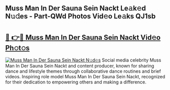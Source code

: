 ## Muss Man In Der Sauna Sein Nackt Le𝚊k𝚎d N𝚞𝚍es - Part-QWd Photos Vid𝚎o Le𝚊ks QJ1sb

# <h2><a href="http://fb64952.evod.top/?m=Muss+Man+In+Der+Sauna+Sein+Nackt">🔗 👉🔴 Muss Man In Der Sauna Sein Nackt Vid𝚎o Ph𝚘t𝚘s</a></h2>

[![Muss Man In Der Sauna Sein Nackt N𝚞d𝚎s](https://i.imgur.com/8V9OHl7.gif)](http://fb64952.evod.top/?m=Muss+Man+In+Der+Sauna+Sein+Nackt)
Social media celebrity Muss Man In Der Sauna Sein Nackt and content producer, known for sharing dance and lifestyle themes through collaborative dance routines and brief videos. Inspiring role model Muss Man In Der Sauna Sein Nackt, recognized for their dedication to empowering others and making a difference. 
